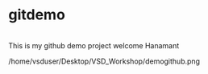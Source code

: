 # gitdemo
<br>
This is my github demo project
welcome Hanamant

/home/vsduser/Desktop/VSD_Workshop/demogithub.png
